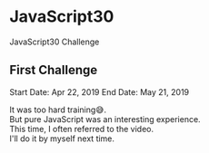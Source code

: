 # JavaScript30
JavaScript30 Challenge

## First Challenge
Start Date: Apr 22, 2019
End Date: May 21, 2019

It was too hard training😅.  
But pure JavaScript was an interesting experience.  
This time, I often referred to the video.  
I'll do it by myself next time.
